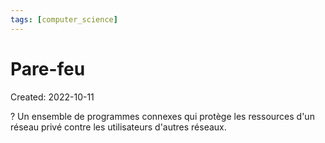 ```yaml
---
tags: [computer_science] 
---
```

# Pare-feu
Created: 2022-10-11

?
Un ensemble de programmes connexes qui protège les ressources d'un réseau privé contre les utilisateurs d'autres réseaux.
<!--SR:!2024-10-03,433,250-->